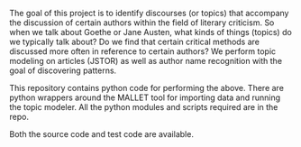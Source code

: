 The goal of this project is to identify discourses (or topics) that accompany the discussion of certain authors within the field of literary criticism. So when we talk about Goethe or Jane Austen, what kinds of things (topics) do we typically talk about? Do we find that certain critical methods are discussed more often in reference to certain authors? We perform topic modeling on articles (JSTOR) as well as author name recognition with the goal of discovering patterns.

This repository contains python code for performing the above.
There are python wrappers around the MALLET tool for importing data and running the topic modeler. All the python modules and scripts required are in the repo.

Both the source code and test code are available.